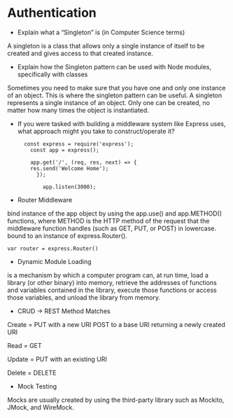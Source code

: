 # Authentication

- Explain what a “Singleton” is (in Computer Science terms)

A singleton is a class that allows only a single instance of itself to be created and gives access to that created instance.


- Explain how the Singleton pattern can be used with Node modules, specifically with classes

Sometimes you need to make sure that you have one and only one instance of an object. This is where the singleton pattern can be useful. A singleton represents a single instance of an object. Only one can be created, no matter how many times the object is instantiated.

- If you were tasked with building a middleware system like Express uses, what approach might you take to construct/operate it?
        

        const express = require('express');
          const app = express();

          app.get('/', (req, res, next) => {
          res.send('Welcome Home');
            });

              app.listen(3000);



- Router Middleware

bind instance of the app object by using the app.use() and app.METHOD() functions, where METHOD is the HTTP method of the request that the middleware function handles (such as GET, PUT, or POST) in lowercase.
bound to an instance of express.Router().

    var router = express.Router()


- Dynamic Module Loading

is a mechanism by which a computer program can, at run time, load a library (or other binary) into memory, retrieve the addresses of functions and variables contained in the library, execute those functions or access those variables, and unload the library from memory.


- CRUD -> REST Method Matches

Create = PUT with a new URI
         POST to a base URI returning a newly created URI

Read   = GET

Update = PUT with an existing URI

Delete = DELETE

- Mock Testing

Mocks are usually created by using the third-party library such as Mockito, JMock, and WireMock.

